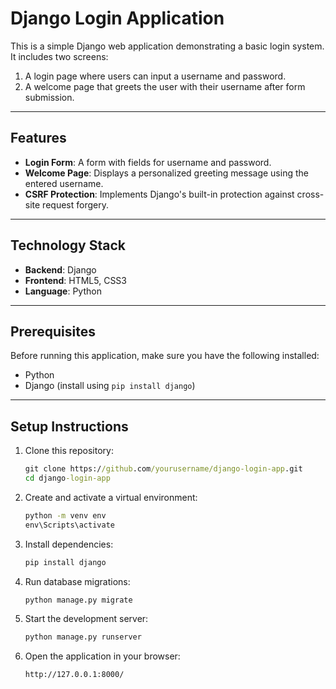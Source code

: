 # Django Login Application

This is a simple Django web application demonstrating a basic login system. It includes two screens:
1. A login page where users can input a username and password.
2. A welcome page that greets the user with their username after form submission.

---

## Features
- **Login Form**: A form with fields for username and password.
- **Welcome Page**: Displays a personalized greeting message using the entered username.
- **CSRF Protection**: Implements Django's built-in protection against cross-site request forgery.

---

## Technology Stack
- **Backend**: Django 
- **Frontend**: HTML5, CSS3
- **Language**: Python 

---

## Prerequisites
Before running this application, make sure you have the following installed:
- Python
- Django (install using `pip install django`)

---

## Setup Instructions

1. Clone this repository:
   ```cmd
   git clone https://github.com/yourusername/django-login-app.git
   cd django-login-app
   ```
2. Create and activate a virtual environment:
   ```cmd
   python -m venv env
   env\Scripts\activate
   ```
3. Install dependencies:
   ```cmd
   pip install django
   ```
4. Run database migrations:
   ```cmd
   python manage.py migrate
   ```
5. Start the development server:
   ```cmd
   python manage.py runserver
   ```
6. Open the application in your browser:
   ```cmd
   http://127.0.0.1:8000/
   ```

